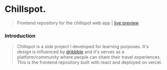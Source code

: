 # Chillspot.

> Frontend repository for the chillspot web app | [live preview](https://chillspot.vercel.app)

### Introduction
> Chillspot is a side project I developed for learning purposes. It's design is influenced by [dribbble](https://dribbble.com) and it's serves as a platform/community where people can share their travel experiences. This is the frontend repository built with react and deployed on vercel.